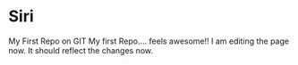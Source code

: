 # Siri
My First Repo on GIT
My first Repo.... feels awesome!! I am editing the page now. It should reflect the changes now.
